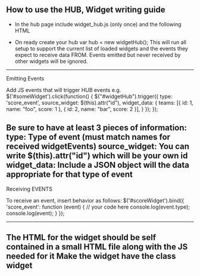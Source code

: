 How to use the HUB, Widget writing guide
----------------------------------------

- In the hub page include widget_hub.js (only once)
and the following HTML
<div id="widgetHub" style="display: none"></div>

- On ready create your hub
  var hub = new widgetHub();
This will run all setup to support the current list of loaded widgets and 
the events they expect to receive data FROM. Events emitted but never
received by other widgets will be ignored.

----------------------------------

Emitting Events

Add JS events that will trigger HUB events
e.g.
    $('#someWidget').click(function() {
        $("#widgetHub").trigger({
               type: 'score_event',
               source_widget: $(this).attr("id"),
              widget_data: {
                 teams: [{
                   id: 1,
                   name: "foo",
                   score: 1
                 }, {
                   id: 2,
                   name: "bar",
                   score: 2
                 }],
               }
           });
    });

Be sure to have at least 3 pieces of information:
type: Type of event (must match names for received widgetEvents)
source_widget: You can write $(this).attr("id") which will be your own id
widget_data: Include a JSON object will the data appropriate for that type of
event
----------------------------------------
Receiving EVENTS

To receive an event, insert behavior as follows:
    $('#scoreWidget').bind({
             'score_event': function (event) {
               // your code here
	       console.log(event.type);
               console.log(event);
             }
     });


-----------------------------------------
The HTML for the widget should be self contained in a small HTML file along with the JS needed for it
Make the widget have the class widget
----------------------------------------
